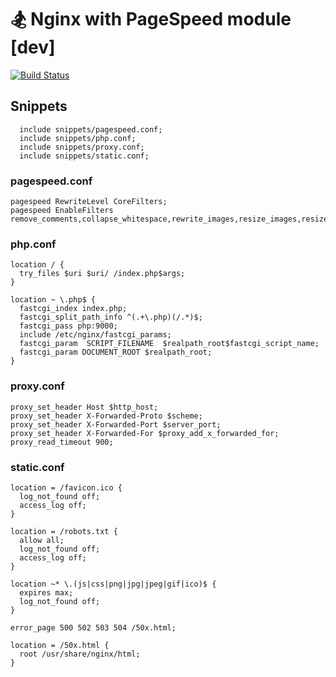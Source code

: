 # 🏂 Nginx with PageSpeed module [dev]
 [![Build Status](https://travis-ci.org/lagun4ik/docker-nginx-pagespeed.svg)](https://travis-ci.org/lagun4ik/docker-nginx-pagespeed)

## Snippets
```nginx
  include snippets/pagespeed.conf;
  include snippets/php.conf;
  include snippets/proxy.conf;
  include snippets/static.conf;
```

### pagespeed.conf
```nginx
pagespeed RewriteLevel CoreFilters;
pagespeed EnableFilters remove_comments,collapse_whitespace,rewrite_images,resize_images,resize_rendered_image_dimensions,prioritize_critical_css,insert_dns_prefetch,combine_css,rewrite_css,combine_javascript,rewrite_javascript;
```

### php.conf
```nginx
location / {
  try_files $uri $uri/ /index.php$args;
}

location ~ \.php$ {
  fastcgi_index index.php;
  fastcgi_split_path_info ^(.+\.php)(/.*)$;
  fastcgi_pass php:9000;
  include /etc/nginx/fastcgi_params;
  fastcgi_param  SCRIPT_FILENAME  $realpath_root$fastcgi_script_name;
  fastcgi_param DOCUMENT_ROOT $realpath_root;
}

```

### proxy.conf
```nginx
proxy_set_header Host $http_host;
proxy_set_header X-Forwarded-Proto $scheme;
proxy_set_header X-Forwarded-Port $server_port;
proxy_set_header X-Forwarded-For $proxy_add_x_forwarded_for;
proxy_read_timeout 900;
```

### static.conf
```nginx
location = /favicon.ico {
  log_not_found off;
  access_log off;
}

location = /robots.txt {
  allow all;
  log_not_found off;
  access_log off;
}

location ~* \.(js|css|png|jpg|jpeg|gif|ico)$ {
  expires max;
  log_not_found off;
}

error_page 500 502 503 504 /50x.html;

location = /50x.html {
  root /usr/share/nginx/html;
}
```
